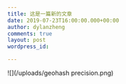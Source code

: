 ```yaml
---
title: 这是一篇新的文章
date: 2019-07-23T16:00:00.000+00:00
author: dylanzheng
comments: true
layout: post
wordpress_id: 

---
```

![](/uploads/geohash precision.png)